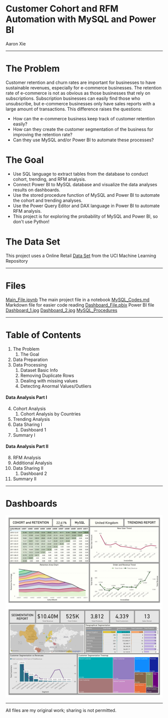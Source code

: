 # Customer Cohort and RFM Automation with MySQL and Power BI
Aaron Xie
___

# The Problem
Customer retention and churn rates are important for businesses to have sustainable revenues, especially for e-commerce businesses. The retention rate of e-commerce is not as obvious as those businesses that rely on subscriptions. Subscription businesses can easily find those who unsubscribe, but e-commerce businesses only have sales reports with a large amount of transactions. This difference raises the questions: 
* How can the e-commerce business keep track of customer retention easily? 
* How can they create the customer segmentation of the business for improving the retention rate?
* Can they use MySQL and/or Power BI to automate these processes?

# The Goal
* Use SQL language to extract tables from the database to conduct cohort, trending, and RFM analysis.
* Connect Power BI to MySQL database and visualize the data analyses results on dashboards.
* Use the stored procedure function of MySQL and Power BI to automate the cohort and trending analyses.
* Use the Power Query Editor and DAX language in Power BI to automate RFM analysis.
* This project is for exploring the probability of MySQL and Power BI, so don't use Python!

# The Data Set
This project uses a Online Retail [Data Set](https://archive.ics.uci.edu/ml/datasets/online+retail) from the UCI Machine Learning Repository
___
# Files
[Main_File.ipynb](https://github.com/aaronxxie/Cohort-RFM-MySQL/blob/main/Main_File.ipynb) The main project file in a notebook
[MySQL_Codes.md](https://github.com/aaronxxie/Cohort-RFM-MySQL/blob/main/MySQL_Codes.md) Markdown file for easier code reading
[Dashboard_File.pbix](https://github.com/aaronxxie/Cohort-RFM-MySQL/blob/main/Dashboard_File.pbix) Power BI file
[Dashboard_1.jpg](https://github.com/aaronxxie/Cohort-RFM-MySQL/blob/main/Dashboard_1.jpg)
[Dashboard_2.jpg](https://github.com/aaronxxie/Cohort-RFM-MySQL/blob/main/Dashboard_2.jpg)
[MySQL_Procedures](https://github.com/aaronxxie/Cohort-RFM-MySQL/tree/main/MySQL_Procedures)
___
# Table of Contents
1. The Problem
    1. The Goal
2. Data Preparation
3. Data Processing
    1. Dataset Basic Info
    2. Removing Duplicate Rows
    3. Dealing with missing values
    4. Detecting Anormal Values/Outliers

#### Data Analysis Part I
4. Cohort Analysis
    1. Cohort Analysis by Countries
5. Trending Analysis
6. Data Sharing I
    1. Dashboard 1
7. Summary I

#### Data Analysis Part II
8. RFM Analysis
9. Additional Analysis
10. Data Sharing II
    1. Dashboard 2
11. Summary II
___
# Dashboards
![Dashboard 1](https://github.com/aaronxxie/cohort-RFM-MySQL/blob/main/Dashboard_1.jpg?raw=true)
![Dashboard 2](https://github.com/aaronxxie/Cohort-RFM-MySQL/blob/main/Dashboard_2.jpg?raw=true)
___
All files are my original work; sharing is not permitted.
